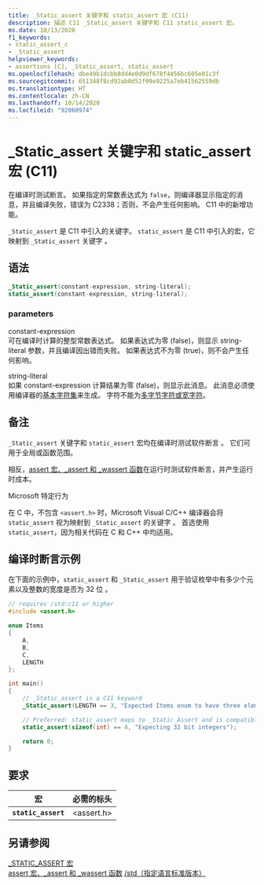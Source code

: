 ```yaml
---
title: _Static_assert 关键字和 static_assert 宏 (C11)
description: 描述 C11 _Static_assert 关键字和 C11 static_assert 宏。
ms.date: 10/13/2020
f1_keywords:
- static_assert_c
- _Static_assert
helpviewer_keywords:
- assertions [C], _Static_assert, static_assert
ms.openlocfilehash: dbe49b1dcbb8dd4e0d9df678f4456bc605e01c3f
ms.sourcegitcommit: 651348f8cd92ab0d52f09e9225a7eb41562559db
ms.translationtype: HT
ms.contentlocale: zh-CN
ms.lasthandoff: 10/14/2020
ms.locfileid: "92060974"
---
```

# <a name="_static_assert-keyword-and-static_assert-macro-c11"></a>_Static_assert 关键字和 static_assert 宏 (C11)

在编译时测试断言。 如果指定的常数表达式为 `false`，则编译器显示指定的消息，并且编译失败，错误为 C2338；否则，不会产生任何影响。 C11 中的新增功能。

`_Static_assert` 是 C11 中引入的关键字。
`static_assert` 是 C11 中引入的宏，它映射到 `_Static_assert` 关键字 。

## <a name="syntax"></a>语法

```C
_Static_assert(constant-expression, string-literal);
static_assert(constant-expression, string-literal);
```

### <a name="parameters"></a>parameters

constant-expression\
可在编译时计算的整型常数表达式。 如果表达式为零 (false)，则显示 string-literal 参数，并且编译因出错而失败。 如果表达式不为零 (true)，则不会产生任何影响。

string-literal\
如果 constant-expression 计算结果为零 (false)，则显示此消息。 此消息必须使用编译器的[基本字符集](../c-language/ascii-character-set.md)来生成。 字符不能为[多字节字符或宽字符](../c-language/multibyte-and-wide-characters.md)。

## <a name="remarks"></a>备注

`_Static_assert` 关键字和 `static_assert` 宏均在编译时测试软件断言 。 它们可用于全局或函数范围。

相反，[assert 宏、_assert 和 _wassert 函数](../c-runtime-library/reference/assert-macro-assert-wassert.md)在运行时测试软件断言，并产生运行时成本。

Microsoft 特定行为

在 C 中，不包含 `<assert.h>` 时，Microsoft Visual C/C++ 编译器会将 `static_assert` 视为映射到 `_Static_assert` 的关键字 。 首选使用 `static_assert`，因为相关代码在 C 和 C++ 中均适用。

## <a name="example-of-a-compile-time-assert"></a>编译时断言示例

在下面的示例中，`static_assert` 和 `_Static_assert` 用于验证枚举中有多少个元素以及整数的宽度是否为 32 位 。

```C
// requires /std:c11 or higher
#include <assert.h>

enum Items
{
    A,
    B,
    C,
    LENGTH
};

int main()
{
    // _Static_assert is a C11 keyword
    _Static_assert(LENGTH == 3, "Expected Items enum to have three elements");

    // Preferred: static_assert maps to _Static_Assert and is compatible with C++
    static_assert(sizeof(int) == 4, "Expecting 32 bit integers"); 

    return 0;
}
```

## <a name="requirements"></a>要求

|宏|必需的标头|
|-------------|---------------------|
|**`static_assert`**|\<assert.h>|

## <a name="see-also"></a>另请参阅

[_STATIC_ASSERT 宏](../c-runtime-library/reference/static-assert-macro.md)\
[assert 宏、_assert 和 _wassert 函数](../c-runtime-library/reference/assert-macro-assert-wassert.md)
[/std（指定语言标准版本）](../build/reference/std-specify-language-standard-version.md)